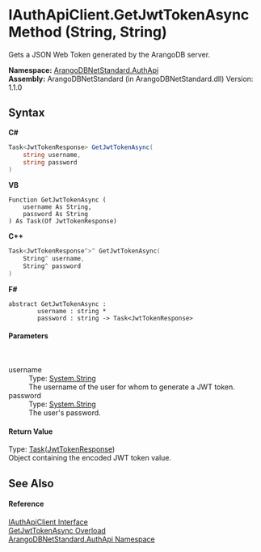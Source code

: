 # IAuthApiClient.GetJwtTokenAsync Method (String, String)
 

Gets a JSON Web Token generated by the ArangoDB server.

**Namespace:**&nbsp;<a href="7c376ec8-a626-bc8c-db3a-834c75a0c46a">ArangoDBNetStandard.AuthApi</a><br />**Assembly:**&nbsp;ArangoDBNetStandard (in ArangoDBNetStandard.dll) Version: 1.1.0

## Syntax

**C#**<br />
``` C#
Task<JwtTokenResponse> GetJwtTokenAsync(
	string username,
	string password
)
```

**VB**<br />
``` VB
Function GetJwtTokenAsync ( 
	username As String,
	password As String
) As Task(Of JwtTokenResponse)
```

**C++**<br />
``` C++
Task<JwtTokenResponse^>^ GetJwtTokenAsync(
	String^ username, 
	String^ password
)
```

**F#**<br />
``` F#
abstract GetJwtTokenAsync : 
        username : string * 
        password : string -> Task<JwtTokenResponse> 

```


#### Parameters
&nbsp;<dl><dt>username</dt><dd>Type: <a href="https://docs.microsoft.com/dotnet/api/system.string" target="_blank" rel="noopener noreferrer">System.String</a><br />The username of the user for whom to generate a JWT token.</dd><dt>password</dt><dd>Type: <a href="https://docs.microsoft.com/dotnet/api/system.string" target="_blank" rel="noopener noreferrer">System.String</a><br />The user's password.</dd></dl>

#### Return Value
Type: <a href="https://docs.microsoft.com/dotnet/api/system.threading.tasks.task-1" target="_blank" rel="noopener noreferrer">Task</a>(<a href="1d43fb43-a25e-eadc-da4e-b2708bdde475">JwtTokenResponse</a>)<br />Object containing the encoded JWT token value.

## See Also


#### Reference
<a href="b8456e7c-181e-5329-0295-57f9d5f2be9d">IAuthApiClient Interface</a><br /><a href="ae27fd3a-39c3-ca21-c100-4fea8a03288e">GetJwtTokenAsync Overload</a><br /><a href="7c376ec8-a626-bc8c-db3a-834c75a0c46a">ArangoDBNetStandard.AuthApi Namespace</a><br />